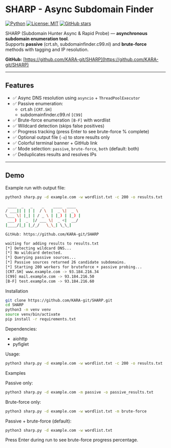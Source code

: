 # SHARP - Async Subdomain Finder

[![Python](https://img.shields.io/badge/python-3.11+-blue.svg)](https://www.python.org/) [![License: MIT](https://img.shields.io/badge/License-MIT-yellow.svg)](LICENSE) [![GitHub stars](https://img.shields.io/github/stars/KARA-git/SHARP?style=social)](https://github.com/KARA-git/SHARP/stargazers)

SHARP (Subdomain Hunter Async & Rapid Probe) — **asynchronous subdomain enumeration tool**.  
Supports **passive** (crt.sh, subdomainfinder.c99.nl) and **brute-force** methods with tagging and IP resolution.

**GitHub:** [https://github.com/KARA-git/SHARP](https://github.com/KARA-git/SHARP)

---

## Features

- ✅ Async DNS resolution using `asyncio` + `ThreadPoolExecutor`
- ✅ Passive enumeration:
  - crt.sh `[CRT.SH]`
  - subdomainfinder.c99.nl `[C99]`
- ✅ Brute-force enumeration `[B-F]` with wordlist
- ✅ Wildcard detection (skips false positives)
- ✅ Progress tracking (press Enter to see brute-force % complete)
- ✅ Optional output file (`-o`) to store results only
- ✅ Colorful terminal banner + GitHub link
- ✅ Mode selection: `passive`, `brute-force`, `both` (default: both)
- ✅ Deduplicates results and resolves IPs

---

## Demo

Example run with output file:

```bash
python3 sharp.py -d example.com -w wordlist.txt -c 200 -o results.txt

 ____  _   _    _    ____  ____  
/ ___|| | | |  / \  |  _ \|  _ \ 
\___ \| |_| | / _ \ | |_) | |_) |
 ___) |  _  |/ ___ \|  _ <|  __/ 
|____/|_| |_/_/   \_\_| \_\_|    

GitHub: https://github.com/KARA-git/SHARP

waiting for adding results to results.txt
[*] Detecting wildcard DNS...
[*] No wildcard detected.
[*] Querying passive sources...
[*] Passive sources returned 26 candidate subdomains.
[*] Starting 200 workers for bruteforce + passive probing...
[CRT.SH] www.example.com -> 93.184.216.34
[C99] mail.example.com -> 93.184.216.50
[B-F] test.example.com -> 93.184.216.60

```

Installation
```bash
git clone https://github.com/KARA-git/SHARP.git
cd SHARP
python3 -m venv venv
source venv/bin/activate
pip install -r requirements.txt

```
Dependencies:

- aiohttp
- pyfiglet

Usage:

```bash
python3 sharp.py -d example.com -w wordlist.txt -c 200 -o results.txt
```

Examples

Passive only:
```bash
python3 sharp.py -d example.com -m passive -o passive_results.txt
```

Brute-force only:
```bash
python3 sharp.py -d example.com -w wordlist.txt -m brute-force
```

Passive + brute-force (default):
```bash
python3 sharp.py -d example.com -w wordlist.txt
```

Press Enter during run to see brute-force progress percentage.

